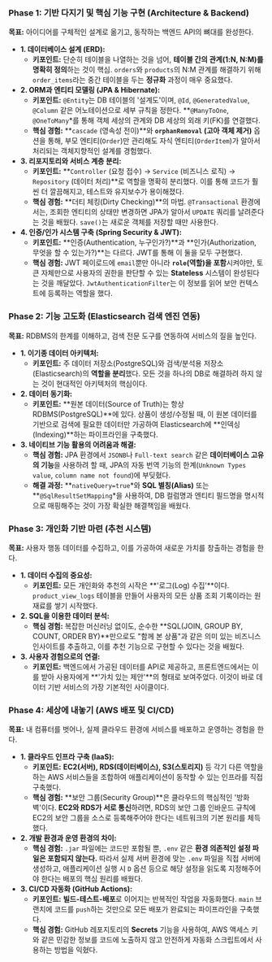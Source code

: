 ### **Phase 1: 기반 다지기 및 핵심 기능 구현 (Architecture & Backend)**

**목표:** 아이디어를 구체적인 설계로 옮기고, 동작하는 백엔드 API의 뼈대를 완성한다.

- **1. 데이터베이스 설계 (ERD):**
    - **키포인트:** 단순히 테이블을 나열하는 것을 넘어, **테이블 간의 관계(1:N, N:M)를 명확히 정의**하는 것이 핵심. `orders`와 `products`의 N:M 관계를 해결하기 위해 `order_items`라는 중간 테이블을 두는 **정규화** 과정이 매우 중요했다.
- **2. ORM과 엔티티 모델링 (JPA & Hibernate):**
    - **키포인트:** `@Entity`는 DB 테이블의 '설계도'이며, `@Id`, `@GeneratedValue`, `@Column` 같은 어노테이션으로 세부 규칙을 정한다. **`@ManyToOne`, `@OneToMany`*를 통해 객체 세상의 관계와 DB 세상의 외래 키(FK)를 연결했다.
    - **핵심 경험:** **`cascade` (영속성 전이)**와 **`orphanRemoval` (고아 객체 제거)** 옵션을 통해, 부모 엔티티(`Order`)만 관리해도 자식 엔티티(`OrderItem`)가 알아서 처리되는 객체지향적인 설계를 경험했다.
- **3. 리포지토리와 서비스 계층 분리:**
    - **키포인트:** **`Controller` (요청 접수) → `Service` (비즈니스 로직) → `Repository` (데이터 처리)**로 역할을 명확히 분리했다. 이를 통해 코드가 훨씬 더 깔끔해지고, 테스트와 유지보수가 용이해졌다.
    - **핵심 경험:** **더티 체킹(Dirty Checking)**의 마법. `@Transactional` 환경에서는, 조회한 엔티티의 상태만 변경하면 JPA가 알아서 `UPDATE` 쿼리를 날려준다는 것을 배웠다. `save()`는 새로운 객체를 저장할 때만 사용한다.
- **4. 인증/인가 시스템 구축 (Spring Security & JWT):**
    - **키포인트:** **인증(Authentication, 누구인가?)**과 **인가(Authorization, 무엇을 할 수 있는가?)**는 다르다. JWT를 통해 이 둘을 모두 구현했다.
    - **핵심 경험:** JWT 페이로드에 `email`뿐만 아니라 **`role`(역할)을 포함**시켜야만, 토큰 자체만으로 사용자의 권한을 판단할 수 있는 **Stateless** 시스템이 완성된다는 것을 깨달았다. `JwtAuthenticationFilter`는 이 정보를 읽어 보안 컨텍스트에 등록하는 역할을 했다.

### **Phase 2: 기능 고도화 (Elasticsearch 검색 엔진 연동)**

**목표:** RDBMS의 한계를 이해하고, 검색 전문 도구를 연동하여 서비스의 질을 높인다.

- **1. 이기종 데이터 아키텍처:**
    - **키포인트:** 주 데이터 저장소(PostgreSQL)와 검색/분석용 저장소(Elasticsearch)의 **역할을 분리**했다. 모든 것을 하나의 DB로 해결하려 하지 않는 것이 현대적인 아키텍처의 핵심이다.
- **2. 데이터 동기화:**
    - **키포인트:** **원본 데이터(Source of Truth)는 항상 RDBMS(PostgreSQL)**에 있다. 상품이 생성/수정될 때, 이 원본 데이터를 기반으로 검색에 필요한 데이터만 가공하여 Elasticsearch에 **인덱싱(Indexing)**하는 파이프라인을 구축했다.
- **3. 네이티브 기능 활용의 어려움과 해결:**
    - **핵심 경험:** JPA 환경에서 `JSONB`나 `Full-text search` 같은 **데이터베이스 고유의 기능**을 사용하려 할 때, JPA의 자동 번역 기능의 한계(`Unknown Types value`, `column name not found`)에 부딪혔다.
    - **해결 과정:** **`nativeQuery=true`*와 **SQL 별칭(Alias)** 또는 **`@SqlResultSetMapping`*을 사용하여, DB 컬럼명과 엔티티 필드명을 명시적으로 매핑해주는 것이 가장 확실한 해결책임을 배웠다.

### **Phase 3: 개인화 기반 마련 (추천 시스템)**

**목표:** 사용자 행동 데이터를 수집하고, 이를 가공하여 새로운 가치를 창출하는 경험을 한다.

- **1. 데이터 수집의 중요성:**
    - **키포인트:** 모든 개인화와 추천의 시작은 **'로그(Log) 수집'**이다. `product_view_logs` 테이블을 만들어 사용자의 모든 상품 조회 기록이라는 원재료를 쌓기 시작했다.
- **2. SQL을 이용한 데이터 분석:**
    - **핵심 경험:** 복잡한 머신러닝 없이도, 순수한 **SQL(JOIN, GROUP BY, COUNT, ORDER BY)**만으로도 "함께 본 상품"과 같은 의미 있는 비즈니스 인사이트를 추출하고, 이를 추천 기능으로 구현할 수 있다는 것을 배웠다.
- **3. 사용자 경험으로의 연결:**
    - **키포인트:** 백엔드에서 가공된 데이터를 API로 제공하고, 프론트엔드에서는 이를 받아 사용자에게 **'가치 있는 제안'**의 형태로 보여주었다. 이것이 바로 데이터 기반 서비스의 가장 기본적인 사이클이다.

### **Phase 4: 세상에 내놓기 (AWS 배포 및 CI/CD)**

**목표:** 내 컴퓨터를 벗어나, 실제 클라우드 환경에 서비스를 배포하고 운영하는 경험을 한다.

- **1. 클라우드 인프라 구축 (IaaS):**
    - **키포인트:** **EC2(서버), RDS(데이터베이스), S3(스토리지)** 등 각기 다른 역할을 하는 AWS 서비스들을 조합하여 애플리케이션이 동작할 수 있는 인프라를 직접 구축했다.
    - **핵심 경험:** **보안 그룹(Security Group)**은 클라우드의 핵심적인 '방화벽'이다. **EC2와 RDS가 서로 통신**하려면, RDS의 보안 그룹 인바운드 규칙에 EC2의 보안 그룹을 소스로 등록해주어야 한다는 네트워크의 기본 원리를 체득했다.
- **2. 개발 환경과 운영 환경의 차이:**
    - **핵심 경험:** `.jar` 파일에는 코드만 포함될 뿐, `.env` 같은 **환경 의존적인 설정 파일은 포함되지 않는다.** 따라서 실제 서버 환경에 맞는 `.env` 파일을 직접 서버에 생성하고, 애플리케이션 실행 시 `D` 옵션 등으로 해당 설정을 읽도록 지정해주어야 한다는 배포의 핵심 원리를 배웠다.
- **3. CI/CD 자동화 (GitHub Actions):**
    - **키포인트:** **빌드-테스트-배포**로 이어지는 반복적인 작업을 자동화했다. `main` 브랜치에 코드를 `push`하는 것만으로 모든 배포가 완료되는 파이프라인을 구축했다.
    - **핵심 경험:** GitHub 레포지토리의 **Secrets** 기능을 사용하여, AWS 액세스 키와 같은 민감한 정보를 코드에 노출하지 않고 안전하게 자동화 스크립트에서 사용하는 방법을 익혔다.
